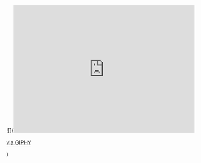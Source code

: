 ![](<iframe src="https://giphy.com/embed/DQk9rXeSXEgRW" width="480" height="336" frameBorder="0" class="giphy-embed" allowFullScreen></iframe><p><a href="https://giphy.com/gifs/boondocks-adult-swim-the-boondocks-DQk9rXeSXEgRW">via GIPHY</a></p>)
